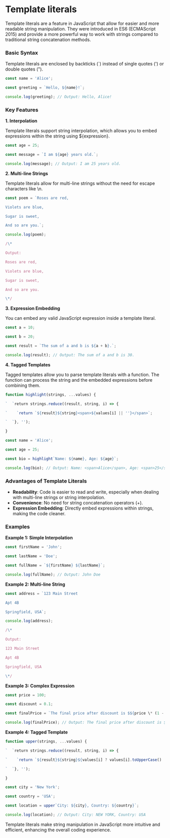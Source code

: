 # Template literals

Template literals are a feature in JavaScript that allow for easier and more readable string manipulation. They were introduced in ES6 (ECMAScript 2015) and provide a more powerful way to work with strings compared to traditional string concatenation methods.

### Basic Syntax

Template literals are enclosed by backticks (`) instead of single quotes (') or double quotes (").
```javascript
const name = 'Alice';

const greeting = `Hello, ${name}!`;

console.log(greeting); // Output: Hello, Alice!
```
### Key Features

**1. Interpolation**

Template literals support string interpolation, which allows you to embed expressions within the string using ${expression}.
```javascript
const age = 25;

const message = `I am ${age} years old.`;

console.log(message); // Output: I am 25 years old.
```

**2. Multi-line Strings**

Template literals allow for multi-line strings without the need for escape characters like \n.
```javascript
const poem = `Roses are red,

Violets are blue,

Sugar is sweet,

And so are you.`;

console.log(poem);

/\*

Output:

Roses are red,

Violets are blue,

Sugar is sweet,

And so are you.

\*/
```

**3. Expression Embedding**

You can embed any valid JavaScript expression inside a template literal.
```javascript
const a = 10;

const b = 20;

const result = `The sum of a and b is ${a + b}.`;

console.log(result); // Output: The sum of a and b is 30.
```
**4. Tagged Templates**

Tagged templates allow you to parse template literals with a function. The function can process the string and the embedded expressions before combining them.
```javascript
function highlight(strings, ...values) {

`  `return strings.reduce((result, string, i) => {

`    `return `${result}${string}<span>${values[i] || ''}</span>`;

`  `}, '');

}

const name = 'Alice';

const age = 25;

const bio = highlight`Name: ${name}, Age: ${age}`;

console.log(bio); // Output: Name: <span>Alice</span>, Age: <span>25</span>
```
### Advantages of Template Literals

- **Readability**: Code is easier to read and write, especially when dealing with multi-line strings or string interpolation.
- **Convenience**: No need for string concatenation operators (+).
- **Expression Embedding**: Directly embed expressions within strings, making the code cleaner.

### Examples

**Example 1: Simple Interpolation**
```javascript
const firstName = 'John';

const lastName = 'Doe';

const fullName = `${firstName} ${lastName}`;

console.log(fullName); // Output: John Doe
```
**Example 2: Multi-line String**
```javascript
const address = `123 Main Street

Apt 4B

Springfield, USA`;

console.log(address);

/\*

Output:

123 Main Street

Apt 4B

Springfield, USA

\*/
```
**Example 3: Complex Expression**
```javascript
const price = 100;

const discount = 0.1;

const finalPrice = `The final price after discount is $${price \* (1 - discount)}.`;

console.log(finalPrice); // Output: The final price after discount is $90.
```
**Example 4: Tagged Template**
```javascript
function upper(strings, ...values) {

`  `return strings.reduce((result, string, i) => {

`    `return `${result}${string}${values[i] ? values[i].toUpperCase() : ''}`;

`  `}, '');

}

const city = 'New York';

const country = 'USA';

const location = upper`City: ${city}, Country: ${country}`;

console.log(location); // Output: City: NEW YORK, Country: USA
```
Template literals make string manipulation in JavaScript more intuitive and efficient, enhancing the overall coding experience.

